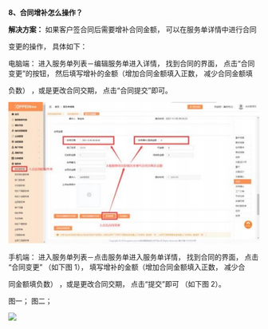 <a name="bookmark8"></a>**8、合同增补怎么操作？**

**解决方案：** 如果客户签合同后需要增补合同金额， 可以在服务单详情中进行合同

变更的操作，  具体如下：

电脑端： 进入服务单列表－编辑服务单进入详情， 找到合同的界面，  点击“合同 变更”的按钮， 然后填写增补的金额（增加合同金额填入正数，  减少合同金额填

负数） ，或是更改合同交期，  点击“合同提交”即可。

![](Aspose.Words.b68367b0-589b-40fd-8910-d88c2839953f.010.jpeg)



手机端： 进入服务单列表－点击服务单进入服务单详情，  找到合同的界面，  点击 “合同变更” （如下图 1）， 填写增补的金额（增加合同金额填入正数， 减少合

同金额填负数） ，或是更改合同交期，  点击“提交”即可 （如下图 2）。

图一；                                     图二；


![](Aspose.Words.b68367b0-589b-40fd-8910-d88c2839953f.011.png)

